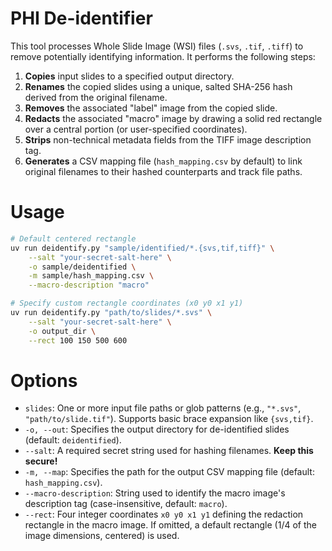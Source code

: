 # PHI De-identifier

This tool processes Whole Slide Image (WSI) files (`.svs`, `.tif`, `.tiff`) to remove potentially identifying information. It performs the following steps:

1.  **Copies** input slides to a specified output directory.
2.  **Renames** the copied slides using a unique, salted SHA-256 hash derived from the original filename.
3.  **Removes** the associated "label" image from the copied slide.
4.  **Redacts** the associated "macro" image by drawing a solid red rectangle over a central portion (or user-specified coordinates).
5.  **Strips** non-technical metadata fields from the TIFF image description tag.
6.  **Generates** a CSV mapping file (`hash_mapping.csv` by default) to link original filenames to their hashed counterparts and track file paths.

# Usage

```bash
# Default centered rectangle
uv run deidentify.py "sample/identified/*.{svs,tif,tiff}" \
    --salt "your-secret-salt-here" \
    -o sample/deidentified \
    -m sample/hash_mapping.csv \
    --macro-description "macro"

# Specify custom rectangle coordinates (x0 y0 x1 y1)
uv run deidentify.py "path/to/slides/*.svs" \
    --salt "your-secret-salt-here" \
    -o output_dir \
    --rect 100 150 500 600
```

# Options

- `slides`: One or more input file paths or glob patterns (e.g., `"*.svs"`, `"path/to/slide.tif"`). Supports basic brace expansion like `{svs,tif}`.
- `-o, --out`: Specifies the output directory for de-identified slides (default: `deidentified`).
- `--salt`: A required secret string used for hashing filenames. **Keep this secure!**
- `-m, --map`: Specifies the path for the output CSV mapping file (default: `hash_mapping.csv`).
- `--macro-description`: String used to identify the macro image's description tag (case-insensitive, default: `macro`).
- `--rect`: Four integer coordinates `x0 y0 x1 y1` defining the redaction rectangle in the macro image. If omitted, a default rectangle (1/4 of the image dimensions, centered) is used.
